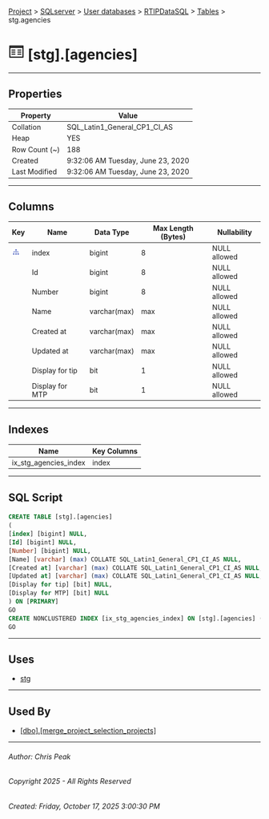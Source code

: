 #### 

[Project](../../../../index.md) > [SQLserver](../../../index.md) > [User databases](../../index.md) > [RTIPDataSQL](../index.md) > [Tables](Tables.md) > stg.agencies

# ![Tables](../../../../Images/Table32.png) [stg].[agencies]

---

## <a name="#properties"></a>Properties

| Property | Value |
|---|---|
| Collation | SQL_Latin1_General_CP1_CI_AS |
| Heap | YES |
| Row Count (~) | 188 |
| Created | 9:32:06 AM Tuesday, June 23, 2020 |
| Last Modified | 9:32:06 AM Tuesday, June 23, 2020 |


---

## <a name="#columns"></a>Columns

| Key | Name | Data Type | Max Length (Bytes) | Nullability |
|---|---|---|---|---|
| [![Indexes ix_stg_agencies_index](../../../../Images/Index.png)](#indexes) | index | bigint | 8 | NULL allowed |
|  | Id | bigint | 8 | NULL allowed |
|  | Number | bigint | 8 | NULL allowed |
|  | Name | varchar(max) | max | NULL allowed |
|  | Created at | varchar(max) | max | NULL allowed |
|  | Updated at | varchar(max) | max | NULL allowed |
|  | Display for tip | bit | 1 | NULL allowed |
|  | Display for MTP | bit | 1 | NULL allowed |


---

## <a name="#indexes"></a>Indexes

| Name | Key Columns |
|---|---|
| ix_stg_agencies_index | index |


---

## <a name="#sqlscript"></a>SQL Script

```sql
CREATE TABLE [stg].[agencies]
(
[index] [bigint] NULL,
[Id] [bigint] NULL,
[Number] [bigint] NULL,
[Name] [varchar] (max) COLLATE SQL_Latin1_General_CP1_CI_AS NULL,
[Created at] [varchar] (max) COLLATE SQL_Latin1_General_CP1_CI_AS NULL,
[Updated at] [varchar] (max) COLLATE SQL_Latin1_General_CP1_CI_AS NULL,
[Display for tip] [bit] NULL,
[Display for MTP] [bit] NULL
) ON [PRIMARY]
GO
CREATE NONCLUSTERED INDEX [ix_stg_agencies_index] ON [stg].[agencies] ([index]) ON [PRIMARY]
GO

```


---

## <a name="#uses"></a>Uses

* [stg](../Security/Schemas/dbo_stg.md)


---

## <a name="#usedby"></a>Used By

* [[dbo].[merge_project_selection_projects]](../Programmability/Stored_Procedures/dbo_merge_project_selection_projects.md)


---

###### Author:  Chris Peak

###### Copyright 2025 - All Rights Reserved

###### Created: Friday, October 17, 2025 3:00:30 PM

